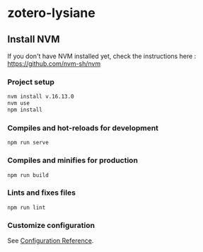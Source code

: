 # zotero-lysiane

## Install NVM 
If you don't have NVM installed yet, check the instructions here : https://github.com/nvm-sh/nvm

### Project setup
```bash
nvm install v.16.13.0
nvm use
npm install
```

### Compiles and hot-reloads for development
```
npm run serve
```

### Compiles and minifies for production
```
npm run build
```

### Lints and fixes files
```
npm run lint
```

### Customize configuration
See [Configuration Reference](https://cli.vuejs.org/config/).
